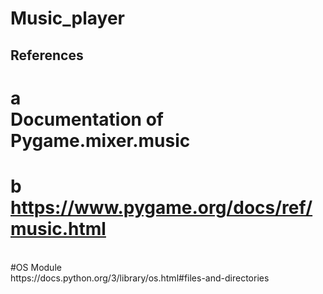 # Music_player
## References 
# a<br>Documentation of Pygame.mixer.music
# b<br>https://www.pygame.org/docs/ref/music.html

<br>
#OS Module 
<br>https://docs.python.org/3/library/os.html#files-and-directories


